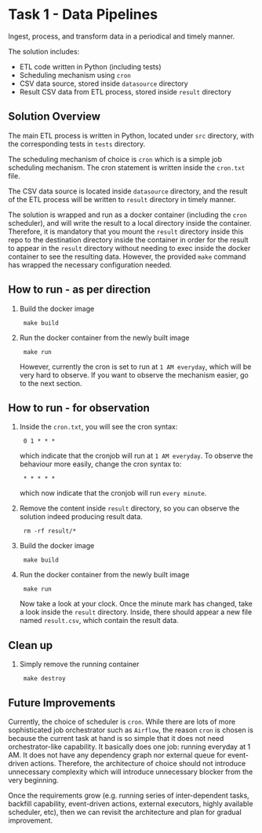 # Task 1 - Data Pipelines

Ingest, process, and transform data in a periodical and timely manner.

The solution includes:
- ETL code written in Python (including tests)
- Scheduling mechanism using `cron`
- CSV data source, stored inside `datasource` directory
- Result CSV data from ETL process, stored inside `result` directory

## Solution Overview

The main ETL process is written in Python, located under `src` directory, with the corresponding tests in `tests` directory.

The scheduling mechanism of choice is `cron` which is a simple job scheduling mechanism. The cron statement is written inside the `cron.txt` file.

The CSV data source is located inside `datasource` directory, and the result of the ETL process will be written to `result` directory in timely manner.

The solution is wrapped and run as a docker container (including the `cron` scheduler), and will write the result to a local directory inside the container. Therefore, it is mandatory that you mount the `result` directory inside this repo to the destination directory inside the container in order for the result to appear in the `result` directory without needing to exec inside the docker container to see the resulting data. However, the provided `make` command has wrapped the necessary configuration needed.

## How to run - as per direction

1. Build the docker image

        make build

2. Run the docker container from the newly built image

        make run

    However, currently the cron is set to run at `1 AM everyday`, which will be very hard to observe. If you want to observe the mechanism easier, go to the next section.

## How to run - for observation

1. Inside the `cron.txt`, you will see the cron syntax:

        0 1 * * *

    which indicate that the cronjob will run at `1 AM everyday`. To observe the behaviour more easily, change the cron syntax to:

        * * * * *

    which now indicate that the cronjob will run `every minute`.

2. Remove the content inside `result` directory, so you can observe the solution indeed producing result data.

        rm -rf result/*

3. Build the docker image

        make build

4. Run the docker container from the newly built image

        make run

    Now take a look at your clock. Once the minute mark has changed, take a look inside the `result` directory. Inside, there should appear a new file named `result.csv`, which contain the result data.

## Clean up

1. Simply remove the running container

        make destroy

## Future Improvements

Currently, the choice of scheduler is `cron`. While there are lots of more sophisticated job orchestrator such as `Airflow`, the reason `cron` is chosen is because the current task at hand is so simple that it does not need orchestrator-like capability. It basically does one job: running everyday at 1 AM. It does not have any dependency graph nor external queue for event-driven actions. Therefore, the architecture of choice should not introduce unnecessary complexity which will introduce unnecessary blocker from the very beginning.

Once the requirements grow (e.g. running series of inter-dependent tasks, backfill capability, event-driven actions, external executors, highly available scheduler, etc), then we can revisit the architecture and plan for gradual improvement.